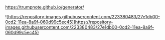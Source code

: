 https://trumpnote.github.io/generator/

![https://repository-images.githubusercontent.com/223380483/27e1db00-0cd2-11ea-8a9f-060d99c5ec45](https://repository-images.githubusercontent.com/223380483/27e1db00-0cd2-11ea-8a9f-060d99c5ec45)
